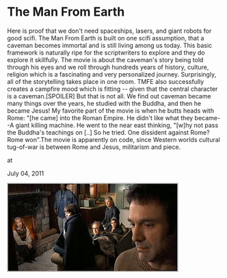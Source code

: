 # The Man From Earth
Here is proof that we don't need spaceships, lasers, and giant robots for good scifi. The Man From Earth is built on one scifi assumption, that a caveman becomes immortal and is still living among us today. This basic framework is naturally ripe for the scriptwriters to explore and they do explore it skillfully. The movie is about the caveman's story being told through his eyes and we roll through hundreds years of history, culture, religion which is  a fascinating and very personalized journey. Surprisingly,  all of the storytelling takes place in one room. TMFE also successfully creates a campfire mood which is fitting -- given that the central character is a caveman.[SPOILER] But that is not all. We find out caveman became many things over the years, he studied with the Buddha, and then he became Jesus! My favorite part of the movie is when he butts heads with Rome: "[he came] into the Roman Empire. He didn't like what they became--A giant killing machine. He went to the near east thinking, "[w]hy not pass the Buddha's teachings on [..] So he tried. One dissident against Rome? Rome won".The movie is apparently on code, since Western worlds cultural tug-of-war is between Rome and Jesus, militarism and piece.







at

July 04, 2011















![](the-man-from-earth.jpg)
